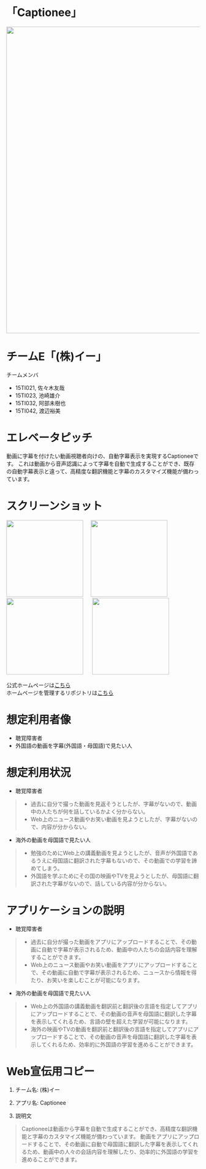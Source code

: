 # 「Captionee」
<div style="text-align: center;">
<img src=https://github.com/enpit2su-ics/team-E/blob/dev/Screenshot/LandingPage.png width=800px>
</div>

# チームE「(株)イー」
チームメンバ
- 15TI021, 佐々木友哉
- 15TI023, 池崎雄介
- 15TI032, 阿部未樹也
- 15TI042, 渡辺裕美

# エレベータピッチ
動画に字幕を付けたい動画視聴者向けの、自動字幕表示を実現するCaptioneeです。
これは動画から音声認識によって字幕を自動で生成することができ、既存の自動字幕表示と違って、高精度な翻訳機能と字幕のカスタマイズ機能が備わっています。

# スクリーンショット
<img src=https://github.com/enpit2su-ics/team-E/blob/master/Screenshot/LaunchScreen.png width=200px>     
<img src=https://github.com/enpit2su-ics/team-E/blob/master/Screenshot/ScreenShot1.png width=200px>     
<img src=https://github.com/enpit2su-ics/team-E/blob/master/Screenshot/ScreenShot2.png width=200px>     
<img src=https://github.com/enpit2su-ics/team-E/blob/master/Screenshot/ScreenShot3.png width=200px>

公式ホームページは[こちら](https://struuuuggle.github.io/Captionee/)  
ホームページを管理するリポジトリは[こちら](https://github.com/struuuuggle/Captionee)


# 想定利用者像

- 聴覚障害者
- 外国語の動画を字幕(外国語・母国語)で見たい人

# 想定利用状況

- 聴覚障害者
> - 過去に自分で撮った動画を見返そうとしたが、字幕がないので、動画中の人たちが何を話しているかよく分からない。  
> - Web上のニュース動画やお笑い動画を見ようとしたが、字幕がないので、内容が分からない。  

- 海外の動画を母国語で見たい人
> - 勉強のためにWeb上の講義動画を見ようとしたが、音声が外国語であるうえに母国語に翻訳された字幕もないので、その動画での学習を諦めてしまう。  
> - 外国語を学ぶためにその国の映画やTVを見ようとしたが、母国語に翻訳された字幕がないので、話している内容が分からない。

# アプリケーションの説明

- 聴覚障害者
> - 過去に自分が撮った動画をアプリにアップロードすることで、その動画に自動で字幕が表示されるため、動画中の人たちの会話内容を理解することができます。  
> - Web上のニュース動画やお笑い動画をアプリにアップロードすることで、その動画に自動で字幕が表示されるため、ニュースから情報を得たり、お笑いを楽しむことが可能になります。

- 海外の動画を母国語で見たい人
> - Web上の外国語の講義動画を翻訳前と翻訳後の言語を指定してアプリにアップロードすることで、その動画の音声を母国語に翻訳した字幕を表示してくれるため、言語の壁を超えた学習が可能になります。  
> - 海外の映画やTVの動画を翻訳前と翻訳後の言語を指定してアプリにアップロードすることで、その動画の音声を母国語に翻訳した字幕を表示してくれるため、効率的に外国語の学習を進めることができます。  


# Web宣伝用コピー

1. チーム名: (株)イー

1. アプリ名: Captionee

1. 説明文
> Captioneeは動画から字幕を自動で生成することができ、高精度な翻訳機能と字幕のカスタマイズ機能が備わっています。 動画をアプリにアップロードすることで、その動画に自動で母国語に翻訳した字幕を表示してくれるため、動画中の人々の会話内容を理解したり、効率的に外国語の学習を進めることができます。
